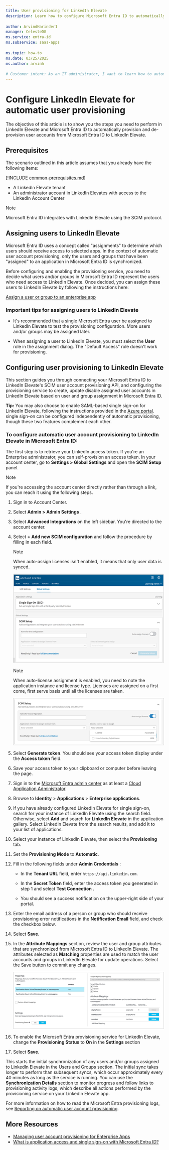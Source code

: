 ```yaml
---
title: User provisioning for LinkedIn Elevate
description: Learn how to configure Microsoft Entra ID to automatically provision and de-provision user accounts to LinkedIn Elevate.

author: ArvindHarinder1
manager: CelesteDG
ms.service: entra-id
ms.subservice: saas-apps

ms.topic: how-to
ms.date: 03/25/2025
ms.author: arvinh

# Customer intent: As an IT administrator, I want to learn how to automatically provision and deprovision user accounts from Microsoft Entra ID to LinkedIn Elevate so that I can streamline the user management process and ensure that users have the appropriate access to LinkedIn Elevate.
---
```


# Configure LinkedIn Elevate for automatic user provisioning

The objective of this article is to show you the steps you need to perform in LinkedIn Elevate and Microsoft Entra ID to automatically provision and de-provision user accounts from Microsoft Entra ID to LinkedIn Elevate.

## Prerequisites

The scenario outlined in this article assumes that you already have the following items:

[!INCLUDE [common-prerequisites.md](~/identity/saas-apps/includes/common-prerequisites.md)]
* A LinkedIn Elevate tenant
* An administrator account in LinkedIn Elevates with access to the LinkedIn Account Center

> [!NOTE]
> Microsoft Entra ID integrates with LinkedIn Elevate using the SCIM protocol.

## Assigning users to LinkedIn Elevate

Microsoft Entra ID uses a concept called "assignments" to determine which users should receive access to selected apps. In the context of automatic user account provisioning, only the users and groups that have been "assigned" to an application in Microsoft Entra ID is synchronized.

Before configuring and enabling the provisioning service, you need to decide what users and/or groups in Microsoft Entra ID represent the users who need access to LinkedIn Elevate. Once decided, you can assign these users to LinkedIn Elevate by following the instructions here:

[Assign a user or group to an enterprise app](~/identity/enterprise-apps/assign-user-or-group-access-portal.md)

### Important tips for assigning users to LinkedIn Elevate

* It's recommended that a single Microsoft Entra user be assigned to LinkedIn Elevate to test the provisioning configuration. More users and/or groups may be assigned later.

* When assigning a user to LinkedIn Elevate, you must select the **User** role in the assignment dialog. The "Default Access" role doesn't work for provisioning.

## Configuring user provisioning to LinkedIn Elevate

This section guides you through connecting your Microsoft Entra ID to LinkedIn Elevate's SCIM user account provisioning API, and configuring the provisioning service to create, update disable assigned user accounts in LinkedIn Elevate based on user and group assignment in Microsoft Entra ID.

**Tip:** You may also choose to enable SAML-based single sign-on for LinkedIn Elevate, following the instructions provided in the [Azure portal](https://portal.azure.com). single sign-on can be configured independently of automatic provisioning, though these two features complement each other.

<a name='to-configure-automatic-user-account-provisioning-to-linkedin-elevate-in-azure-ad'></a>

### To configure automatic user account provisioning to LinkedIn Elevate in Microsoft Entra ID:

The first step is to retrieve your LinkedIn access token. If you're an Enterprise administrator, you can self-provision an access token. In your account center, go to **Settings &gt; Global Settings** and open the **SCIM Setup** panel.

> [!NOTE]
> If you're accessing the account center directly rather than through a link, you can reach it using the following steps.

1. Sign in to Account Center.

1. Select **Admin &gt; Admin Settings** .

1. Select **Advanced Integrations** on the left sidebar. You're directed to the account center.

1. Select **+ Add new SCIM configuration** and follow the procedure by filling in each field.

    > [!NOTE]
    > When auto-assign licenses isn't enabled, it means that only user data is synced.

    ![Screenshot shows the LinkedIn Account Center Global Settings.](./media/linkedinelevate-provisioning-tutorial/linkedin_elevate1.PNG)

    > [!NOTE]
    > When auto-license assignment is enabled, you need to note the application instance and license type. Licenses are assigned on a first come, first serve basis until all the licenses are taken.

    ![Screenshot shows the S C I M Setup page.](./media/linkedinelevate-provisioning-tutorial/linkedin_elevate2.PNG)

1. Select **Generate token**. You should see your access token display under the **Access token** field.

1. Save your access token to your clipboard or computer before leaving the page.

1. Sign in to the [Microsoft Entra admin center](https://entra.microsoft.com) as at least a [Cloud Application Administrator](~/identity/role-based-access-control/permissions-reference.md#cloud-application-administrator).
1. Browse to **Identity** > **Applications** > **Enterprise applications**.

1. If you have already configured LinkedIn Elevate for single sign-on, search for your instance of LinkedIn Elevate using the search field. Otherwise, select **Add** and search for **LinkedIn Elevate** in the application gallery. Select LinkedIn Elevate from the search results, and add it to your list of applications.

1. Select your instance of LinkedIn Elevate, then select the **Provisioning** tab.

1. Set the **Provisioning Mode** to **Automatic**.

1. Fill in the following fields under **Admin Credentials** :

    * In the **Tenant URL** field, enter `https://api.linkedin.com`.

    * In the **Secret Token** field, enter the access token you generated in step 1 and select **Test Connection** .

    * You should see a success notification on the upper-right side of your portal.

1. Enter the email address of a person or group who should receive provisioning error notifications in the **Notification Email** field, and check the checkbox below.

1. Select **Save**.

1. In the **Attribute Mappings** section, review the user and group attributes that are synchronized from Microsoft Entra ID to LinkedIn Elevate. The attributes selected as **Matching** properties are used to match the user accounts and groups in LinkedIn Elevate for update operations. Select the Save button to commit any changes.

    ![Screenshot shows Mappings, including Attribute Mappings.](./media/linkedinelevate-provisioning-tutorial/linkedin_elevate4.PNG)

1. To enable the Microsoft Entra provisioning service for LinkedIn Elevate, change the **Provisioning Status** to **On** in the **Settings** section

1. Select **Save**.

This starts the initial synchronization of any users and/or groups assigned to LinkedIn Elevate in the Users and Groups section. The initial sync takes longer to perform than subsequent syncs, which occur approximately every 40 minutes as long as the service is running. You can use the **Synchronization Details** section to monitor progress and follow links to provisioning activity logs, which describe all actions performed by the provisioning service on your LinkedIn Elevate app.

For more information on how to read the Microsoft Entra provisioning logs, see [Reporting on automatic user account provisioning](~/identity/app-provisioning/check-status-user-account-provisioning.md).

## More Resources

* [Managing user account provisioning for Enterprise Apps](~/identity/app-provisioning/configure-automatic-user-provisioning-portal.md)
* [What is application access and single sign-on with Microsoft Entra ID?](~/identity/enterprise-apps/what-is-single-sign-on.md)

